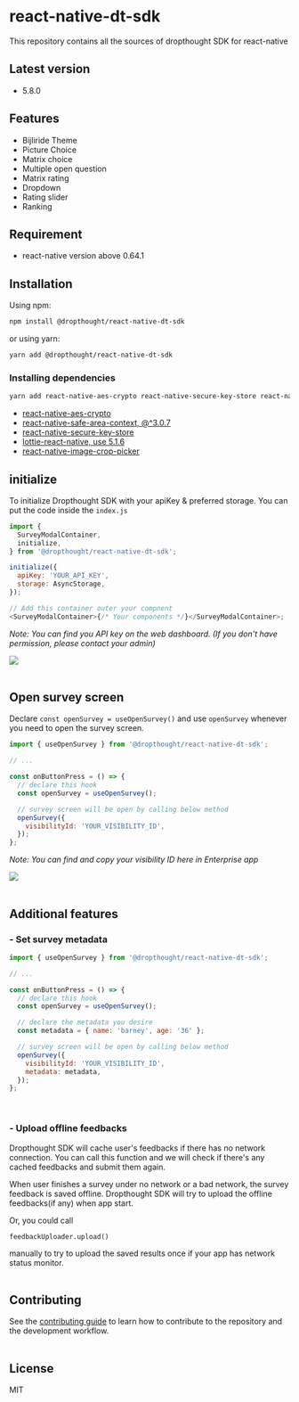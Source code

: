 # react-native-dt-sdk

This repository contains all the sources of dropthought SDK for react-native

## Latest version

- 5.8.0

## Features

- Bijliride Theme
- Picture Choice
- Matrix choice
- Multiple open question
- Matrix rating
- Dropdown
- Rating slider
- Ranking

## Requirement

- react-native version above 0.64.1

## Installation

Using npm:

```sh
npm install @dropthought/react-native-dt-sdk
```

or using yarn:

```sh
yarn add @dropthought/react-native-dt-sdk
```

### Installing dependencies

```sh
yarn add react-native-aes-crypto react-native-secure-key-store react-native-safe-area-context@^3.0.7 lottie-react-native@5.1.6 react-native-image-crop-picker
```

- [react-native-aes-crypto](https://www.npmjs.com/package/react-native-aes-crypto)
- [react-native-safe-area-context, @^3.0.7](https://github.com/th3rdwave/react-native-safe-area-context#getting-started)
- [react-native-secure-key-store](https://www.npmjs.com/package/react-native-secure-key-store)
- [lottie-react-native, use 5.1.6](https://github.com/lottie-react-native/lottie-react-native)
- [react-native-image-crop-picker](https://github.com/ivpusic/react-native-image-crop-picker)

## initialize

To initialize Dropthought SDK with your apiKey & preferred storage. You can put the code inside the `index.js`

```js
import {
  SurveyModalContainer,
  initialize,
} from '@dropthought/react-native-dt-sdk';

initialize({
  apiKey: 'YOUR_API_KEY',
  storage: AsyncStorage,
});

// Add this container outer your compnent
<SurveyModalContainer>{/* Your components */}</SurveyModalContainer>;
```

_Note: You can find you API key on the web dashboard. (If you don't have permission, please contact your admin)_

<img src="https://github.com/DropthoughtSDK/dropthought-ios-sdk/raw/master/imgs/image_apiKey.jpeg">

</br>
</br>

## Open survey screen

Declare
`const openSurvey = useOpenSurvey()` and use `openSurvey` whenever you need to open the survey screen.

```js
import { useOpenSurvey } from '@dropthought/react-native-dt-sdk';

// ...

const onButtonPress = () => {
  // declare this hook
  const openSurvey = useOpenSurvey();

  // survey screen will be open by calling below method
  openSurvey({
    visibilityId: 'YOUR_VISIBILITY_ID',
  });
};
```

_Note: You can find and copy your visibility ID here in Enterprise app_

<img src="https://github.com/DropthoughtSDK/dropthought-ios-sdk/raw/master/imgs/image_visibility.jpeg">

</br>
</br>

## Additional features

### - Set survey metadata

```js
import { useOpenSurvey } from '@dropthought/react-native-dt-sdk';

// ...

const onButtonPress = () => {
  // declare this hook
  const openSurvey = useOpenSurvey();

  // declare the metadata you desire
  const metadata = { name: 'barney', age: '36' };

  // survey screen will be open by calling below method
  openSurvey({
    visibilityId: 'YOUR_VISIBILITY_ID',
    metadata: metadata,
  });
};
```

</br>

### - Upload offline feedbacks

Dropthought SDK will cache user's feedbacks if there has no network connection. You can call this function and we will check if there's any cached feedbacks and submit them again.

When user finishes a survey under no network or a bad network, the survey feedback is saved offline. Dropthought SDK will try to upload the offline feedbacks(if any) when app start.

Or, you could call

```
feedbackUploader.upload()
```

manually to try to upload the saved results once if your app has network status monitor.
</br>
</br>

## Contributing

See the [contributing guide](CONTRIBUTING.md) to learn how to contribute to the repository and the development workflow.
</br>
</br>

## License

MIT
